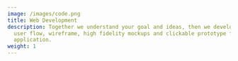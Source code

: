 ```yaml
---
image: /images/code.png
title: Web Development
description: Together we understand your goal and ideas, then we develop the
  user flow, wireframe, high fidelity mockups and clickable prototype for your
  application.
weight: 1
---
```

